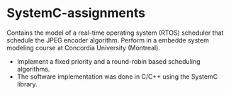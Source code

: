 # SystemC-assignments
Contains the model of a real-time operating system (RTOS) scheduler that schedule the JPEG encoder algorithm.
Perform in a embedde system modeling course at Concordia University (Montreal).
- Implement a fixed priority and a round-robin based scheduling algorithms.
- The software implementation was done in C/C++ using the SystemC library.